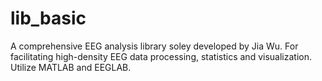 # lib_basic
A comprehensive EEG analysis library soley developed by Jia Wu.
For facilitating high-density EEG data processing, statistics and visualization.
Utilize MATLAB and EEGLAB.

